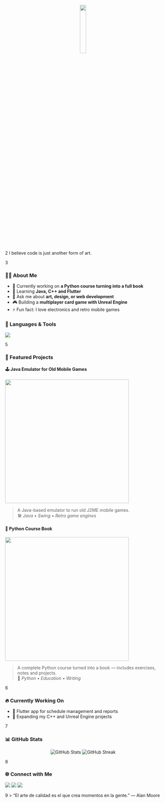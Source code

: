 
<p align="center">
  <img src="https://raw.githubusercontent.com/FranCode1/FranCode1/main/logo.gif" width="20%" />
</p>


2
I believe code is just another form of art.

3
### 👨‍💻 About Me
- 🔭 Currently working on **a Python course turning into a full book**
- 🌱 Learning **Java, C++ and Flutter**
- 💬 Ask me about **art, design, or web development**
- 🎮 Building a **multiplayer card game with Unreal Engine**
- ⚡ Fun fact: I love electronics and retro mobile games

### 🧠 Languages & Tools
<p align="left">
  <img src="https://skillicons.dev/icons?i=html,css,js,react,flutter,python,cpp,java,arduino,figma,git" />
</p>

5
### 🚧 Featured Projects

#### 🕹️ Java Emulator for Old Mobile Games
<img src="https://github.com/FranCode1/project-image.gif" width="400"/>

> A Java-based emulator to run old J2ME mobile games.  
> 🛠️ *Java • Swing • Retro game engines*

#### 📘 Python Course Book
<img src="https://github.com/FranCode1/book-preview.gif" width="400"/>

> A complete Python course turned into a book — includes exercises, notes and projects.  
> 🧠 *Python • Education • Writing*

6
### 🔥 Currently Working On
- 📱 Flutter app for schedule management and reports
- 🧩 Expanding my C++ and Unreal Engine projects
  
7
### 📊 GitHub Stats
<p align="center">
  <img src="https://github-readme-stats.vercel.app/api?username=FranCode1&show_icons=true&theme=tokyonight" alt="GitHub Stats" />
  <img src="https://github-readme-streak-stats.herokuapp.com/?user=FranCode1&theme=tokyonight" alt="GitHub Streak" />
</p>

8
### 🌐 Connect with Me
<p align="left">
  <a href="https://www.instagram.com/franco.luggo" target="_blank"><img src="https://skillicons.dev/icons?i=instagram" /></a>
  <a href="https://www.youtube.com/@francoluggo" target="_blank"><img src="https://skillicons.dev/icons?i=youtube" /></a>
  <a href="https://www.linkedin.com/in/franco-lugo" target="_blank"><img src="https://skillicons.dev/icons?i=linkedin" /></a>
</p>

9 > “El arte de calidad es el que crea momentos en la gente.” — Alan Moore


